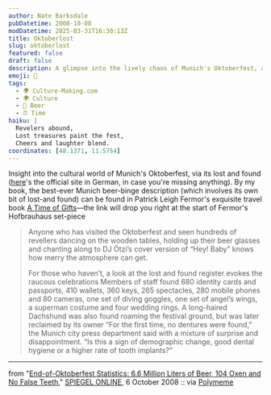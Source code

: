 ```yaml
---
author: Nate Barksdale
pubDatetime: 2008-10-08
modDatetime: 2025-03-31T16:30:13Z
title: Oktoberlost
slug: oktoberlost
featured: false
draft: false
description: A glimpse into the lively chaos of Munich's Oktoberfest, adorned by its amusing lost and found treasures.
emoji: 🍻
tags:
  - 🌍 Culture-Making.com
  - 🌍 Culture
  - 🍺 Beer
  - ⏰ Time
haiku: |
  Revelers abound,  
  Lost treasures paint the fest,  
  Cheers and laughter blend.
coordinates: [48.1371, 11.5754]
---
```


Insight into the cultural world of Munich's Oktoberfest, via its lost and found ([here](http://web.archive.org/web/20081210172641/http://www.oktoberfest.de:80/de/01/content/041002fundbuero/)'s the official site in German, in case you're missing anything). By my book, the best-ever Munich beer-binge description (which involves its own bit of lost-and found) can be found in Patrick Leigh Fermor's exquisite travel book [A Time of Gifts](http://books.google.com/books?id=eNHlV7iiEssC&printsec=frontcover&dq=a+time+of+gifts&ei=lBDtSJ7UIoWYsgPZ6IzmBg&sig=ACfU3U2mYgipxYCeKUEd9uGxh7DZ8DLMXQ#PPA103,M1)—the link will drop you right at the start of Fermor's Hofbrauhaus set-piece

> Anyone who has visited the Oktoberfest and seen hundreds of revellers dancing on the wooden tables, holding up their beer glasses and chanting along to DJ Ötzi’s cover version of “Hey! Baby” knows how merry the atmosphere can get.
>
> For those who haven’t, a look at the lost and found register evokes the raucous celebrations
> Members of staff found 680 identity cards and passports, 410 wallets, 360 keys, 265 spectacles, 280 mobile phones and 80 cameras, one set of diving goggles, one set of angel’s wings, a superman costume and four wedding rings. A long-haired Dachshund was also found roaming the festival ground, but was later reclaimed by its owner
> “For the first time, no dentures were found,” the Munich city press department said with a mixture of surprise and disappointment. “Is this a sign of demographic change, good dental hygiene or a higher rate of tooth implants?”

---

from "[End-of-Oktoberfest Statistics: 6.6 Million Liters of Beer, 104 Oxen and No False Teeth](http://www.spiegel.de/international/zeitgeist/0,1518,582509,00.html)," [SPIEGEL ONLINE](http://www.spiegel.de/international/zeitgeist/0,1518,582509,00.html), 6 October 2008 :: via [Polymeme](http://polymeme.com/)
